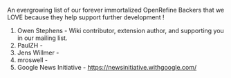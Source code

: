 An evergrowing list of our forever immortalized OpenRefine Backers that we LOVE because they help support further development !

1. Owen Stephens - Wiki contributor, extension author, and supporting you in our mailing list.
2. PaulZH -
3. Jens Willmer -
4. mroswell -
5. Google News Initiative - https://newsinitiative.withgoogle.com/
